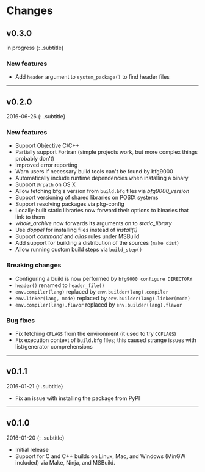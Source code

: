 # Changes

## v0.3.0
in progress
{: .subtitle}

### New features

- Add `header` argument to `system_package()` to find header files

---

## v0.2.0
2016-06-26
{: .subtitle}

### New features
- Support Objective C/C++
- Partially support Fortran (simple projects work, but more complex things
  probably don't)
- Improved error reporting
- Warn users if necessary build tools can't be found by bfg9000
- Automatically include runtime dependencies when installing a binary
- Support `@rpath` on OS X
- Allow fetching bfg's version from `build.bfg` files via *bfg9000_version*
- Support versioning of shared libraries on POSIX systems
- Support resolving packages via pkg-config
- Locally-built static libraries now forward their options to binaries that link
  to them
- *whole_archive* now forwards its arguments on to *static_library*
- Use *doppel* for installing files instead of *install(1)*
- Support *command* and *alias* rules under MSBuild
- Add support for building a distribution of the sources (`make dist`)
- Allow running custom build steps via `build_step()`

### Breaking changes
- Configuring a build is now performed by `bfg9000 configure DIRECTORY`
- `header()` renamed to `header_file()`
- `env.compiler(lang)` replaced by `env.builder(lang).compiler`
- `env.linker(lang, mode)` replaced by `env.builder(lang).linker(mode)`
- `env.compiler(lang).flavor` replaced by `env.builder(lang).flavor`

### Bug fixes
- Fix fetching `CFLAGS` from the environment (it used to try `CCFLAGS`)
- Fix execution context of `build.bfg` files; this caused strange issues with
  list/generator comprehensions

---

## v0.1.1
2016-01-21
{: .subtitle}

- Fix an issue with installing the package from PyPI

---

## v0.1.0
2016-01-20
{: .subtitle}

- Initial release
- Support for C and C++ builds on Linux, Mac, and Windows (MinGW included) via
  Make, Ninja, and MSBuild.
